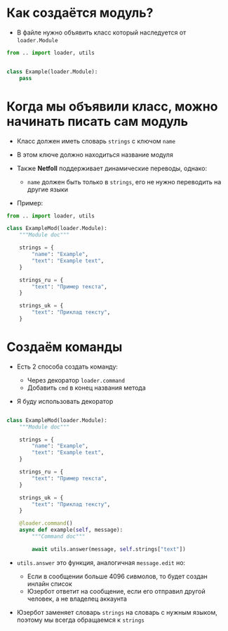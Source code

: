 # Как создаётся модуль?

- В файле нужно объявить класс который наследуется от `loader.Module`

```python
from .. import loader, utils


class Example(loader.Module):
    pass

```

# Когда мы объявили класс, можно начинать писать сам модуль

- Класс должен иметь словарь `strings` с ключом `name`
- В этом ключе должно находиться название модуля
- Также **Netfoll** поддерживает динамические переводы, однако:
    - `name` должен быть только в `strings`, его не нужно переводить на другие языки 

- Пример:

```python
from .. import loader, utils

class ExampleMod(loader.Module):
    """Module doc"""

    strings = {
        "name": "Example",
        "text": "Example text",
    }

    strings_ru = {
        "text": "Пример текста",
    }

    strings_uk = {
        "text": "Приклад тексту",
    }

```

# Создаём команды

- Есть 2 способа создать команду:

    - Через декоратор `loader.command`
    - Добавить `cmd` в конец названия метода

- Я буду использовать декоратор

```python

class ExampleMod(loader.Module):
    """Module doc"""

    strings = {
        "name": "Example",
        "text": "Example text",
    }

    strings_ru = {
        "text": "Пример текста",
    }

    strings_uk = {
        "text": "Приклад тексту",
    }

    @loader.command()
    async def example(self, message):
        """Command doc"""

        await utils.answer(message, self.strings["text"])

```

- `utils.answer` это функция, аналогичная `message.edit` но:

    - Если в сообщении больше 4096 сивмолов, то будет создан инлайн список
    - Юзербот ответит на сообщение, если его отправил другой человек, а не владелец аккаунта

- Юзербот заменяет словарь `strings` на словарь с нужным языком, поэтому мы всегда обращаемся к `strings`